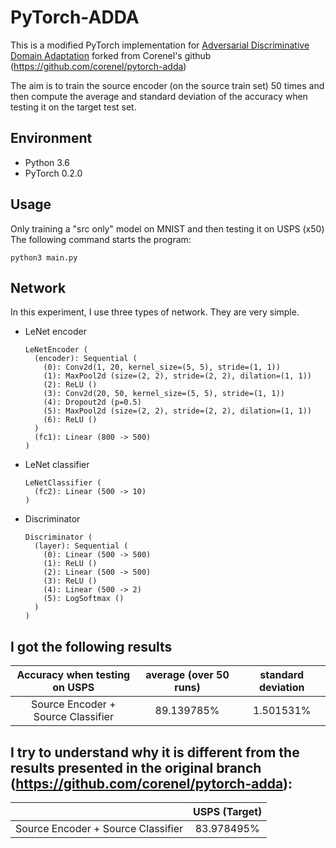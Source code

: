 # PyTorch-ADDA
 This is a modified PyTorch implementation for [Adversarial Discriminative Domain Adaptation](https://arxiv.org/abs/1702.05464) forked from Corenel's github (https://github.com/corenel/pytorch-adda)

 The aim is to train the source encoder (on the source train set) 50 times and then compute the average and standard deviation of the accuracy when testing it on the target test set.  

## Environment
- Python 3.6
- PyTorch 0.2.0

## Usage

Only training a "src only" model on MNIST and then testing it on USPS (x50)
The following command starts the program:

```shell
python3 main.py
```

## Network

In this experiment, I use three types of network. They are very simple.

- LeNet encoder

  ```
  LeNetEncoder (
    (encoder): Sequential (
      (0): Conv2d(1, 20, kernel_size=(5, 5), stride=(1, 1))
      (1): MaxPool2d (size=(2, 2), stride=(2, 2), dilation=(1, 1))
      (2): ReLU ()
      (3): Conv2d(20, 50, kernel_size=(5, 5), stride=(1, 1))
      (4): Dropout2d (p=0.5)
      (5): MaxPool2d (size=(2, 2), stride=(2, 2), dilation=(1, 1))
      (6): ReLU ()
    )
    (fc1): Linear (800 -> 500)
  )
  ```

- LeNet classifier

  ```
  LeNetClassifier (
    (fc2): Linear (500 -> 10)
  )
  ```

- Discriminator

  ```
  Discriminator (
    (layer): Sequential (
      (0): Linear (500 -> 500)
      (1): ReLU ()
      (2): Linear (500 -> 500)
      (3): ReLU ()
      (4): Linear (500 -> 2)
      (5): LogSoftmax ()
    )
  )
  ```

## I got the following results

|  Accuracy when testing on USPS     | average (over 50 runs) | standard deviation |
| :--------------------------------: | :------------: | :-----------: |
| Source Encoder + Source Classifier |   89.139785%   |  1.501531%   |


## I try to understand why it is different from the results presented in the original branch (https://github.com/corenel/pytorch-adda):

|                                    | USPS (Target) |
| :--------------------------------: | :-----------: |
| Source Encoder + Source Classifier |  83.978495%   |
